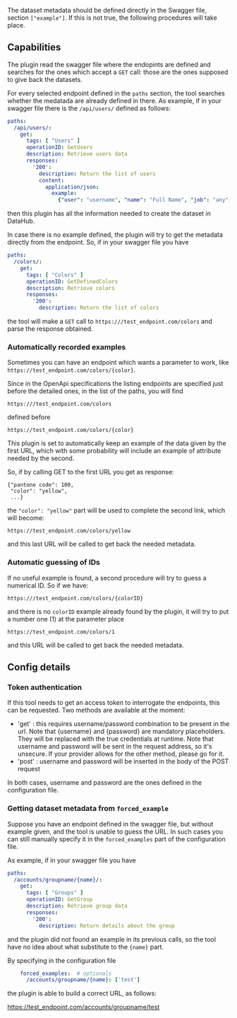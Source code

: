 The dataset metadata should be defined directly in the Swagger file, section `["example"]`. If this is not true, the following procedures will take place.

## Capabilities

The plugin read the swagger file where the endopints are defined and searches for the ones which accept
a `GET` call: those are the ones supposed to give back the datasets.

For every selected endpoint defined in the `paths` section,
the tool searches whether the medatada are already defined in there.
As example, if in your swagger file there is the `/api/users/` defined as follows:

```yaml
paths:
  /api/users/:
    get:
      tags: [ "Users" ]
      operationID: GetUsers
      description: Retrieve users data
      responses:
        '200':
          description: Return the list of users
          content:
            application/json:
              example:
                {"user": "username", "name": "Full Name", "job": "any", "is_active": True}
```

then this plugin has all the information needed to create the dataset in DataHub.

In case there is no example defined, the plugin will try to get the metadata directly from the endpoint.
So, if in your swagger file you have

```yaml
paths:
  /colors/:
    get:
      tags: [ "Colors" ]
      operationID: GetDefinedColors
      description: Retrieve colors
      responses:
        '200':
          description: Return the list of colors
```

the tool will make a `GET` call to `https:///test_endpoint.com/colors`
and parse the response obtained.

### Automatically recorded examples

Sometimes you can have an endpoint which wants a parameter to work, like
`https://test_endpoint.com/colors/{color}`.

Since in the OpenApi specifications the listing endpoints are specified
just before the detailed ones, in the list of the paths, you will find

    https:///test_endpoint.com/colors

defined before

    https://test_endpoint.com/colors/{color}

This plugin is set to automatically keep an example of the data given by the first URL,
which with some probability will include an example of attribute needed by the second.

So, if by calling GET to the first URL you get as response:

    {"pantone code": 100,
     "color": "yellow",
     ...}

the `"color": "yellow"`  part will be used to complete the second link, which
will become:

    https://test_endpoint.com/colors/yellow

and this last URL will be called to get back the needed metadata.

### Automatic guessing of IDs

If no useful example is found, a second procedure will try to guess a numerical ID.
So if we have:

    https:///test_endpoint.com/colors/{colorID}

and there is no `colorID` example already found by the plugin,
it will try to put a number one (1) at the parameter place

    https://test_endpoint.com/colors/1

and this URL will be called to get back the needed metadata.

## Config details

### Token authentication

If this tool needs to get an access token to interrogate the endpoints, this can be requested. Two methods are available at the moment:

* 'get' : this requires username/password combination to be present in the url. Note that {username} and {password} are mandatory placeholders. They will be replaced with the true credentials at runtime. Note that username and password will be sent in the request address, so it's unsecure. If your provider allows for the other method, please go for it.
* 'post' : username and password will be inserted in the body of the POST request

In both cases, username and password are the ones defined in the configuration file.

### Getting dataset metadata from `forced_example`

Suppose you have an endpoint defined in the swagger file, but without example given, and the tool is
unable to guess the URL. In such cases you can still manually specify it in the `forced_examples` part of the
configuration file.

As example, if in your swagger file you have

```yaml
paths:
  /accounts/groupname/{name}/:
    get:
      tags: [ "Groups" ]
      operationID: GetGroup
      description: Retrieve group data
      responses:
        '200':
          description: Return details about the group
```

and the plugin did not found an example in its previous calls,
so the tool have no idea about what substitute to the `{name}` part.

By specifying in the configuration file

```yaml
    forced_examples:  # optionals
      /accounts/groupname/{name}: ['test']
```

the plugin is able to build a correct URL, as follows:

https://test_endpoint.com/accounts/groupname/test
